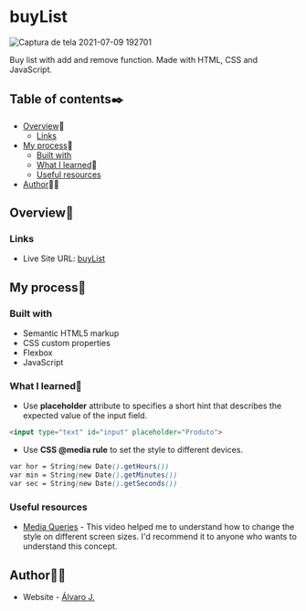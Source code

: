 # buyList
![Captura de tela 2021-07-09 192701](https://user-images.githubusercontent.com/86482525/125141533-b0053600-e0eb-11eb-94f3-c8570c9a66c4.png)

Buy list with add and remove function. Made with HTML, CSS and JavaScript.

## Table of contents✒️

- [Overview](#overview)🎯
  - [Links](#links)
- [My process](#my-process)🧩
  - [Built with](#built-with)
  - [What I learned](#what-i-learned)📝
  - [Useful resources](#useful-resources)
- [Author](#author)🙋🏻

## Overview🎯

### Links

- Live Site URL: [buyList](https://alvaro-j.github.io/buylist-project/)

## My process🧩

### Built with

- Semantic HTML5 markup
- CSS custom properties
- Flexbox
- JavaScript

### What I learned📝

- Use <b>placeholder</b> attribute to specifies a short hint that describes the expected value of the input field.
```html
<input type="text" id="input" placeholder="Produto">
```
- Use <b>CSS @media rule</b> to set the style to different devices.
```css
var hor = String(new Date().getHours())
var min = String(new Date().getMinutes())
var sec = String(new Date().getSeconds())
```
### Useful resources

- [Media Queries](https://www.youtube.com/watch?v=AltqAPZzAqo) - This video helped me to understand how to change the style on different screen sizes. I'd recommend it to anyone who wants to understand this concept.

## Author🙋🏻

- Website - [Álvaro J.](https://www.github.com/alvaro-j/)
